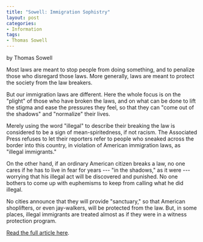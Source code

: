 ```yaml
---
title: "Sowell: Immigration Sophistry"
layout: post
categories:
- Information
tags:
- Thomas Sowell
---
```


by Thomas Sowell

Most laws are meant to stop people from doing something, and to penalize those who disregard those laws. More generally, laws are meant to protect the society from the law breakers.  
  
But our immigration laws are different. Here the whole focus is on the "plight" of those who have broken the laws, and on what can be done to lift the stigma and ease the pressures they feel, so that they can "come out of the shadows" and "normalize" their lives.

Merely using the word "illegal" to describe their breaking the law is considered to be a sign of mean-spiritedness, if not racism. The Associated Press refuses to let their reporters refer to people who sneaked across the border into this country, in violation of American immigration laws, as "illegal immigrants."

On the other hand, if an ordinary American citizen breaks a law, no one cares if he has to live in fear for years --- "in the shadows," as it were --- worrying that his illegal act will be discovered and punished. No one bothers to come up with euphemisms to keep from calling what he did illegal.

No cities announce that they will provide "sanctuary," so that American shoplifters, or even jay-walkers, will be protected from the law. But, in some places, illegal immigrants are treated almost as if they were in a witness protection program.

[Read the full article here](https://www.creators.com/conservative/thomas-sowell/immigration-sophistry.html).